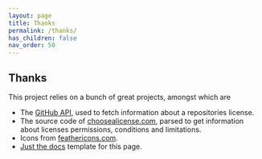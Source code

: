 ```yaml
---
layout: page
title: Thanks
permalink: /thanks/
has_children: false
nav_order: 50
---
```


## Thanks

This project relies on a bunch of great projects, amongst which are

* The [GitHub API](https://docs.github.com/en/rest), used to fetch information about a repositories license.
* The source code of [choosealicense.com](https://choosealicense.com), parsed to get information about 
licenses permissions, conditions and limitations. 
* Icons from [feathericons.com](https://feathericons.com/).
* [Just the docs](https://github.com/pmarsceill/just-the-docs) template for this page.
